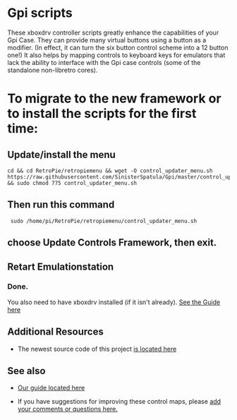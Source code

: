 # Gpi scripts

These xboxdrv controller scripts greatly enhance the capabilities of your Gpi Case.  They can provide many virtual buttons using a button as a modifier.  (In effect, it can turn the six button control scheme into a 12 button one!)  It also helps by mapping controls to keyboard keys for emulators that lack the ability to interface with the Gpi case controls (some of the standalone non-libretro cores).

# To migrate to the new framework or to install the scripts for the first time:

## Update/install the menu

```shell
cd && cd RetroPie/retropiemenu && wget -O control_updater_menu.sh  https://raw.githubusercontent.com/SinisterSpatula/Gpi/master/control_updater_menu.sh && sudo chmod 775 control_updater_menu.sh
```

## Then run this command

```shell
 sudo /home/pi/RetroPie/retropiemenu/control_updater_menu.sh
```
## choose Update Controls Framework, then exit.

## Retart Emulationstation

### Done.

You also need to have xboxdrv installed (if it isn't already).  [See the Guide here](https://sinisterspatula.github.io/RetroflagGpiGuides/Controls_Updater_Menu)

## Additional Resources

* The newest source code of this project [is located here](https://github.com/SinisterSpatula/Gpi2/)

## See also

* [Our guide located here](https://sinisterspatula.github.io/SuperRetropieGuides/Controls_Updater_Menu)

* If you have suggestions for improving these control maps, please [add your comments or questions here.](https://github.com/SinisterSpatula/Gpi2/issues/2)
